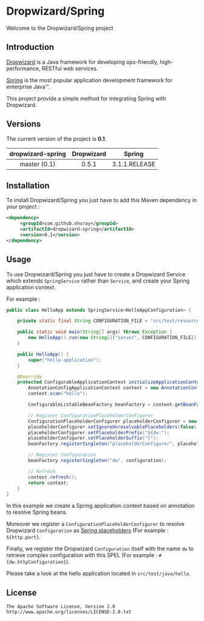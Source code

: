Dropwizard/Spring
===================================

Welcome to the Dropwizard/Spring project


Introduction
------------

[Dropwizard](http://dropwizard.codahale.com) is a Java framework for developing ops-friendly, high-performance, RESTful web services.

[Spring](http://www.springsource.org/spring-framework) is the most popular application development framework for enterprise Java™.

This project provide a simple method for integrating Spring with Dropwizard.


Versions
------------

The current version of the project is **0.1**.

| dropwizard-spring  | Dropwizard   | Spring        |
|:------------------:|:------------:|:-------------:|
| master (0.1)       | 0.5.1        | 3.1.1.RELEASE |


Installation
------------


To install Dropwizard/Spring you just have to add this Maven dependency in your project :

```xml
<dependency>
     <groupId>com.github.nhuray</groupId>
     <artifactId>dropwizard-spring</artifactId>
     <version>0.1</version>
</dependency>
```

Usage
------------

To use Dropwizard/Spring you just have to create a Dropwizard Service which extends ```SpringService``` rather than ```Service```, and create your Spring application context.

For example :

```java
public class HelloApp extends SpringService<HelloAppConfiguration> {

    private static final String CONFIGURATION_FILE = "src/test/resources/hello/hello.yml";

    public static void main(String[] args) throws Exception {
        new HelloApp().run(new String[]{"server", CONFIGURATION_FILE});
    }

    public HelloApp() {
        super("hello-application");
    }

    @Override
    protected ConfigurableApplicationContext initializeApplicationContext(HelloAppConfiguration configuration, Environment environment) throws BeansException {
        AnnotationConfigApplicationContext context = new AnnotationConfigApplicationContext();
        context.scan("hello");

        ConfigurableListableBeanFactory beanFactory = context.getBeanFactory();

        // Register ConfigurationPlaceholderConfigurer
        ConfigurationPlaceholderConfigurer placeholderConfigurer = new ConfigurationPlaceholderConfigurer(configuration);
        placeholderConfigurer.setIgnoreUnresolvablePlaceholders(false); // To test all placeholders are resolved
        placeholderConfigurer.setPlaceholderPrefix("${dw.");
        placeholderConfigurer.setPlaceholderSuffix("}");
        beanFactory.registerSingleton("placeholderConfigurer", placeholderConfigurer);

        // Register Configuration
        beanFactory.registerSingleton("dw", configuration);

        // Refresh
        context.refresh();
        return context;
    }
}
```

In this example we create a Spring application context based on annotation to resolve Spring beans.

Moreover we register a ```ConfigurationPlaceholderConfigurer``` to resolve Dropwizard ```Configuration``` as [Spring placeholders](http://static.springsource.org/spring/docs/3.1.x/spring-framework-reference/html/beans.html#beans-factory-placeholderconfigurer) (For example : ```${http.port}```.

Finally, we register the Dropwizard ```Configuration``` itself with the name ```dw``` to retrieve complex configuration with this SPEL (For example : ```#{dw.httpConfiguration}```).

Please take a look at the hello application located in ```src/test/java/hello```.


License
------------

    The Apache Software License, Version 2.0
    http://www.apache.org/licenses/LICENSE-2.0.txt
